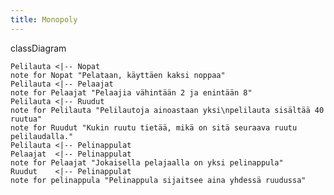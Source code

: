 ```yaml
---
title: Monopoly
---
```

classDiagram

    Pelilauta <|-- Nopat
    note for Nopat "Pelataan, käyttäen kaksi noppaa"
    Pelilauta <|-- Pelaajat
    note for Pelaajat "Pelaajia vähintään 2 ja enintään 8"
    Pelilauta <|-- Ruudut
    note for Pelilauta "Pelilautoja ainoastaan yksi\npelilauta sisältää 40 ruutua"
    note for Ruudut "Kukin ruutu tietää, mikä on sitä seuraava ruutu pelilaudalla."
    Pelilauta <|-- Pelinappulat
    Pelaajat  <|-- Pelinappulat
    note for Pelaajat "Jokaisella pelajaalla on yksi pelinappula"
    Ruudut    <|-- Pelinappulat
    note for pelinappula "Pelinappula sijaitsee aina yhdessä ruudussa"
